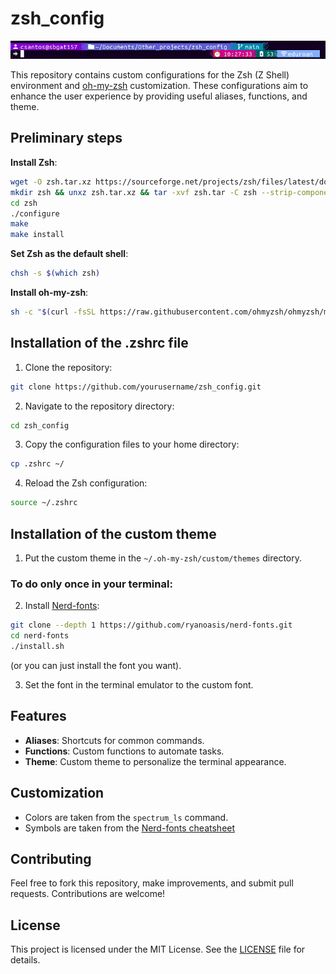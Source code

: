 # zsh_config

![Custom Theme Screenshot](./Pictures/Theme.gif)

This repository contains custom configurations for the Zsh (Z Shell) environment and [oh-my-zsh](https://github.com/ohmyzsh/ohmyzsh/tree/master) customization. These configurations aim to enhance the user experience by providing useful aliases, functions, and theme.

## Preliminary steps

**Install Zsh**:
```sh
wget -O zsh.tar.xz https://sourceforge.net/projects/zsh/files/latest/download
mkdir zsh && unxz zsh.tar.xz && tar -xvf zsh.tar -C zsh --strip-components 1
cd zsh
./configure
make
make install
```

**Set Zsh as the default shell**:
```sh
chsh -s $(which zsh)
```

**Install oh-my-zsh**:
```sh
sh -c "$(curl -fsSL https://raw.githubusercontent.com/ohmyzsh/ohmyzsh/master/tools/install.sh)"
```

## Installation of the .zshrc file

1. Clone the repository:
```sh
git clone https://github.com/yourusername/zsh_config.git
```

2. Navigate to the repository directory:
```sh
cd zsh_config
```

3. Copy the configuration files to your home directory:
```sh
cp .zshrc ~/
```

4. Reload the Zsh configuration:
```sh
source ~/.zshrc
```

## Installation of the custom theme

1. Put the custom theme in the `~/.oh-my-zsh/custom/themes` directory.

### To do only once in your terminal:

2. Install [Nerd-fonts](https://github.com/ryanoasis/nerd-fonts):
```sh
git clone --depth 1 https://github.com/ryanoasis/nerd-fonts.git
cd nerd-fonts
./install.sh
```
(or you can just install the font you want).

3. Set the font in the terminal emulator to the custom font.

## Features

- **Aliases**: Shortcuts for common commands.
- **Functions**: Custom functions to automate tasks.
- **Theme**: Custom theme to personalize the terminal appearance.

## Customization

- Colors are taken from the `spectrum_ls` command.
- Symbols are taken from the [Nerd-fonts cheatsheet](https://www.nerdfonts.com/cheat-sheet)

## Contributing

Feel free to fork this repository, make improvements, and submit pull requests. Contributions are welcome!

## License

This project is licensed under the MIT License. See the [LICENSE](LICENSE) file for details.

